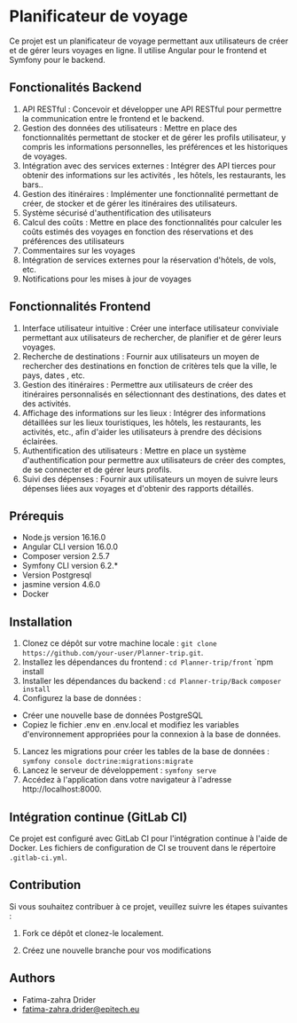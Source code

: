 
# Planificateur de voyage

Ce projet est un planificateur de voyage permettant aux utilisateurs de créer et de gérer leurs voyages en ligne. Il utilise Angular pour le frontend et Symfony pour le backend.
## Fonctionalités  Backend
1. API RESTful : Concevoir et développer une API RESTful pour permettre la communication entre le frontend et le backend.
2. Gestion des données des utilisateurs : Mettre en place des fonctionnalités permettant de stocker et de gérer les profils utilisateur, y compris les informations personnelles, les préférences et les historiques de voyages.
3. Intégration avec des services externes : Intégrer des API tierces pour obtenir des informations sur les activités , les hôtels, les restaurants, les bars..
4. Gestion des itinéraires :  Implémenter une fonctionnalité permettant de créer, de stocker et de gérer les itinéraires des utilisateurs.
5. Système sécurisé d'authentification des utilisateurs
6. Calcul des coûts : Mettre en place des fonctionnalités pour calculer les coûts estimés des voyages en fonction des réservations et des préférences des utilisateurs
7. Commentaires sur les voyages
8. Intégration de services externes pour la réservation d'hôtels, de vols, etc.
9. Notifications pour les mises à jour de voyages

## Fonctionnalités Frontend
1. Interface utilisateur intuitive :  Créer une interface utilisateur conviviale permettant aux utilisateurs de rechercher, de planifier et de gérer leurs voyages.
2. Recherche de destinations : Fournir aux utilisateurs un moyen de rechercher des destinations en fonction de critères tels que la ville, le pays, dates , etc.
3. Gestion des itinéraires : Permettre aux utilisateurs de créer des itinéraires personnalisés en sélectionnant des destinations, des dates et des activités.
4. Affichage des informations sur les lieux : Intégrer des informations détaillées sur les lieux touristiques, les hôtels, les restaurants, les activités, etc., afin d'aider les utilisateurs à prendre des décisions éclairées.
5. Authentification des utilisateurs : Mettre en place un système d'authentification pour permettre aux utilisateurs de créer des comptes, de se connecter et de gérer leurs profils.
6. Suivi des dépenses : Fournir aux utilisateurs un moyen de suivre leurs dépenses liées aux voyages et d'obtenir des rapports détaillés.

## Prérequis

- Node.js version 16.16.0
- Angular CLI version 16.0.0
- Composer version 2.5.7
- Symfony CLI version 6.2.*
- Version Postgresql
- jasmine version 4.6.0
- Docker


## Installation

1. Clonez ce dépôt sur votre machine locale : `git clone https://github.com/your-user/Planner-trip.git`.
2. Installez les dépendances du frontend :
   `cd Planner-trip/front`
   `npm install
3. Installer les dépendances du backend :
   `cd Planner-trip/Back`
   `composer install`
4. Configurez la base de données :
- Créer une nouvelle base de données PostgreSQL
- Copiez le fichier .env en .env.local et modifiez les variables d'environnement appropriées pour la connexion à la base de données.
5. Lancez les migrations pour créer les tables de la base de données :
   `symfony console doctrine:migrations:migrate`
6. Lancez le serveur de développement :
   `symfony serve`
7. Accédez à l'application dans votre navigateur à l'adresse http://localhost:8000.


## Intégration continue (GitLab CI)

Ce projet est configuré avec GitLab CI pour l'intégration continue à l'aide de Docker. Les fichiers de configuration de CI se trouvent dans le répertoire `.gitlab-ci.yml`.

## Contribution

Si vous souhaitez contribuer à ce projet, veuillez suivre les étapes suivantes :

1. Fork ce dépôt et clonez-le localement.

2. Créez une nouvelle branche pour vos modifications


## Authors
- Fatima-zahra Drider
- fatima-zahra.drider@epitech.eu
